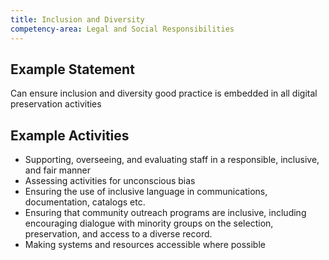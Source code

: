 ```yaml
---
title: Inclusion and Diversity
competency-area: Legal and Social Responsibilities
---
```

## Example Statement

Can ensure inclusion and diversity good practice is embedded in all digital preservation activities

## Example Activities	

* Supporting, overseeing, and evaluating staff in a responsible, inclusive, and fair manner
* Assessing activities for unconscious bias
* Ensuring the use of inclusive language in communications, documentation, catalogs etc.
* Ensuring that community outreach programs are inclusive, including encouraging dialogue with minority groups on the selection, preservation, and access to a diverse record.
* Making systems and resources accessible where possible
